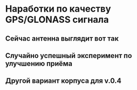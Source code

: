 # Наработки по качеству GPS/GLONASS сигнала

## Сейчас антенна выглядит вот так

## Случайно успешный эксперимент по улучшению приёма

## Другой вариант корпуса для v.0.4
